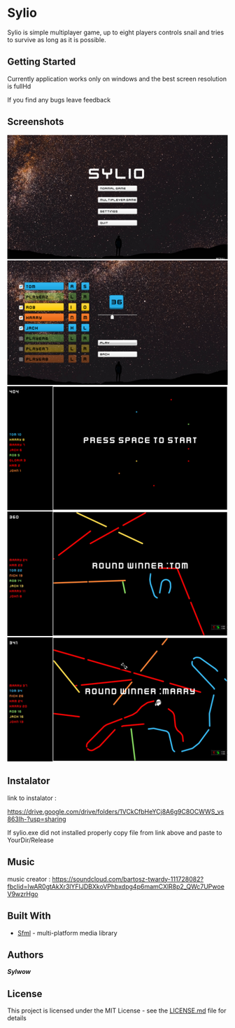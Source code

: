 # Sylio

Sylio is simple multiplayer game, up to eight players controls snail and tries to survive as long as it is possible.

## Getting Started

Currently application works only on windows and the best screen resolution is fullHd

If you find any bugs leave feedback

## Screenshots
![main menu](ScreenShots/mainMenu.png)
![setup game](ScreenShots/setUpGame.png)
![gameplay](ScreenShots/inGame.png)
![gameplay2](ScreenShots/inGame3.jpg)
![gameplay3](ScreenShots/inGame4.jpg)
## Instalator

link to instalator :

https://drive.google.com/drive/folders/1VCkCfbHeYCj8A6g9C8OCWWS_vs863Ih-?usp=sharing

If sylio.exe did not installed properly copy file from link above and paste to YourDir/Release
## Music

music creator : https://soundcloud.com/bartosz-twardy-111728082?fbclid=IwAR0gtAkXr3lYFIJDBXkoVPhbxdpg4p6mamCXlR8p2_QWc7UPwoeV9wzrHgo

## Built With

* [Sfml](https://www.sfml-dev.org/) - multi-platform media library

## Authors

***Sylwow***

## License

This project is licensed under the MIT License - see the [LICENSE.md](license.txt) file for details

